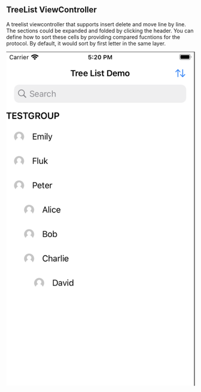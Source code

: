 ## TreeList ViewController

A treelist viewcontroller that supports insert delete and move line by line.
The sections could be expanded and folded by clicking the header.
You can define how to sort these cells by providing compared fucntions for the protocol. By default, it would sort by first letter in the same layer.

![demo-12.6](images/demo-12.6.png)